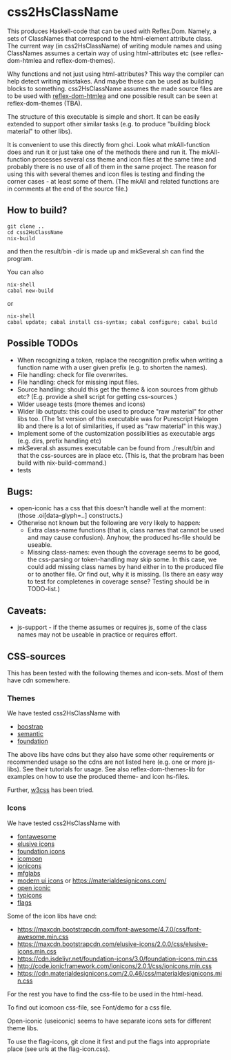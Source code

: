 
# css2HsClassName

This produces Haskell-code that can be used with Reflex.Dom. Namely, a sets
of ClassNames that correspond to the html-element attribute class.
The current way (in css2HsClassName) of writing module names and using 
ClassNames assumes a certain way of using html-attributes etc (see 
reflex-dom-htmlea and reflex-dom-themes).

Why functions and not just using html-attributes? This way the compiler
can help detect writing misstakes. And maybe these can be used as building
blocks to something. css2HsClassName assumes the made source files
are to be used with
[reflex-dom-htmlea](https://github.com/gspia/reflex-dom-htmlea)
and one possible result can be seen at
reflex-dom-themes (TBA).

The structure of this executable is simple and short. It can be easily 
extended to support other similar tasks (e.g. to produce "building block
material" to other libs).

It is convenient to use this directly from ghci. Look what mkAll-function 
does and run it or just take one of the methods there and run it. The 
mkAll-function processes several css theme and icon files at the same time 
and probably there is no use of all of them in the same project. The reason 
for using this with several themes and icon files is testing and finding 
the corner cases - at least some of them. (The mkAll and related functions
are in comments at the end of the source file.)

## How to build?

```
git clone ..
cd css2HsClassName
nix-build
```
and then the result/bin -dir is made up and mkSeveral.sh can find the 
program.

You can also 
```
nix-shell
cabal new-build
```
or
```
nix-shell
cabal update; cabal install css-syntax; cabal configure; cabal build
```



## Possible TODOs
  * When recognizing a token, replace the recognition prefix when writing
    a function name with a user given prefix (e.g. to shorten the names).
  * File handling: check for file overwrites.
  * File handling: check for missing input files.
  * Source handling: should this get the theme & icon sources from github etc?
    (E.g. provide a shell script for getting css-sources.)
  * Wider useage tests (more themes and icons)
  * Wider lib outputs: this could be used to produce "raw material" for other
    libs too. (The 1st version of this executable was for Purescript Halogen 
    lib and there is a lot of similarities, if used as "raw material" in this
    way.)
  * Implement some of the customization possibilities as executable args
    (e.g. dirs, prefix handling etc)
  * mkSeveral.sh assumes executable can be found from ./result/bin and 
    that the css-sources are in place etc. (This is, that the probram
    has been build with nix-build-command.)
  * tests

## Bugs:
  * open-iconic has a css that this doesn't handle well at the moment:
    (those .oi[data-glyph=..] constructs.)
  * Otherwise not known but the following are very likely to happen:
     * Extra class-name functions (that is, class names that cannot be used
       and may cause confusion). Anyhow, the produced hs-file should be
       useable.
     * Missing class-names: even though the coverage seems to be good, the
       css-parsing or token-handling may skip some.
       In this case, we could add missing class names by hand either in to
       the produced file or to another file. Or find out, why it is missing.
       (Is there an easy way to test for completenes in coverage sense? Testing
       should be in TODO-list.)

## Caveats:
  * js-support - if the theme assumes or requires js, some of the class names
    may not be useable in practice or requires effort.


## CSS-sources

This has been tested with the following themes and icon-sets. Most of them have 
cdn somewhere.

### Themes

We have tested css2HsClassName with
* [boostrap](http://getbootstrap.com/)
* [semantic](https://semantic-ui.com/)
* [foundation](http://foundation.zurb.com/)

The above libs have cdns but they also have some other requirements or recommended
usage so the cdns are not listed here (e.g. one or more js-libs). 
See their tutorials for usage. 
See also reflex-dom-themes-lib for examples on how to use the produced 
theme- and icon hs-files.

Further, [w3css](https://www.w3schools.com/w3css/default.asp) has been tried.

### Icons
We have tested css2HsClassName with
* [fontawesome](http://fontawesome.io/icons/)
* [elusive icons](http://elusiveicons.com/)
* [foundation icons](http://zurb.com/playground/foundation-icons)
* [icomoon](https://icomoon.io/)
* [ionicons](http://ionicons.com/)
* [mfglabs](https://mfglabs.github.io/mfglabs-iconset/)
* [modern ui icons](http://modernuiicons.com/)   or  https://materialdesignicons.com/
* [open iconic](https://useiconic.com/open)
* [typicons](http://www.typicons.com/)
* [flags](https://github.com/lipis/flag-icon-css)

Some of the icon libs have cnd:
* https://maxcdn.bootstrapcdn.com/font-awesome/4.7.0/css/font-awesome.min.css
* https://maxcdn.bootstrapcdn.com/elusive-icons/2.0.0/css/elusive-icons.min.css
* https://cdn.jsdelivr.net/foundation-icons/3.0/foundation-icons.min.css
* http://code.ionicframework.com/ionicons/2.0.1/css/ionicons.min.css
* https://cdn.materialdesignicons.com/2.0.46/css/materialdesignicons.min.css

For the rest you have to find the css-file to be used in the html-head.

To find out icomoon css-file, see Font/demo for a css file.

Open-iconic (useiconic) seems to have separate icons sets for different 
theme libs.

To use the flag-icons, git clone it first and put the flags into 
appropriate place (see urls at the flag-icon.css).


